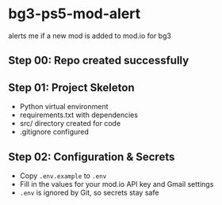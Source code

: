 # bg3-ps5-mod-alert

alerts me if a new mod is added to mod.io for bg3

## Step 00: Repo created successfully

## Step 01: Project Skeleton

- Python virtual environment
- requirements.txt with dependencies
- src/ directory created for code
- .gitignore configured

## Step 02: Configuration & Secrets

- Copy `.env.example` to `.env`
- Fill in the values for your mod.io API key and Gmail settings
- `.env` is ignored by Git, so secrets stay safe
